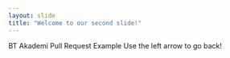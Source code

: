 ```yaml
---
layout: slide
title: "Welcome to our second slide!"
---
```

BT Akademi Pull Request Example
Use the left arrow to go back!
